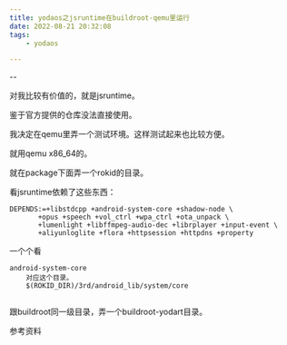 ```yaml
---
title: yodaos之jsruntime在buildroot-qemu里运行
date: 2022-08-21 20:32:08
tags:
	- yodaos

---
```


--

对我比较有价值的，就是jsruntime。

鉴于官方提供的仓库没法直接使用。

我决定在qemu里弄一个测试环境。这样测试起来也比较方便。

就用qemu x86_64的。

就在package下面弄一个rokid的目录。

看jsruntime依赖了这些东西：

```
DEPENDS:=+libstdcpp +android-system-core +shadow-node \
	   +opus +speech +vol_ctrl +wpa_ctrl +ota_unpack \
	   +lumenlight +libffmpeg-audio-dec +librplayer +input-event \
	   +aliyunloglite +flora +httpsession +httpdns +property
```

一个个看

```
android-system-core
	对应这个目录。
	$(ROKID_DIR)/3rd/android_lib/system/core
	
```



跟buildroot同一级目录，弄一个buildroot-yodart目录。



参考资料

